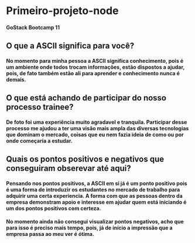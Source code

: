 # Primeiro-projeto-node
 
####   GoStack Bootcamp 11

## O que a ASCII significa para você?
#### No momento para minha pessoa a ASCII significa conhecimento, pois é um ambiente onde todos trocam informações, estão dispostos a ajudar, pois, de fato também estão ali para aprender e conhecimento nunca é demais.

## O que está achando de participar do nosso processo trainee?
#### De foto foi uma experiência muito agradavel e tranquila. Participar desse processo me ajudou a ter uma visão mais ampla das diversas tecnologias que dominam o mercado, coisas que eu nem fazia ideia de como ou por onde começaria a estudar.

## Quais os pontos positivos e negativos que conseguiram obserevar até aqui?
#### Pensando nos pontos positivos, a ASCII em si já é um ponto positivo pois é uma forma de introduzir os estudantes no mercado de trabalho para adquirir uma certa experiencia. A forma com que as pessoas dentro da empresa demonstram apoio e interesse em ajudar quem está iniciando é um dos pontos positivos com certeza.

#### No momento ainda não consegui visualizar pontos negativos, acho que para isso é preciso mais tempo, pois, já de início a impressão que a empresa passa ao meu ver é ótima.
